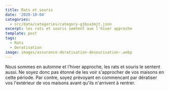 ```yaml
---
title: Rats et souris
date: '2020-10-04'
categories:
  - src/data/categories/category-gjbxa3mjt.json
excerpt: les rats et souris semtent aue l'hiver approche
template: post
tags:
  - Rats
  - Deratisation
image: images/assurance-deratisation-desourisation-.webp
---
```

Nous sommes en automne et l'hiver approche, les rats et souris le sentent aussi. Ne soyez donc pas étonné de les voir s'approcher de vos maisons en cette période. Par contre, soyez prévoyant en commencant par dératiser vos l'extérieur de vos maisons avant qu'ils n'arrivent à rentrer.